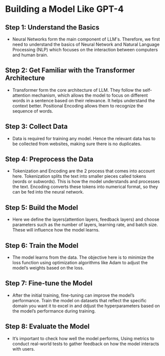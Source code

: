# **Building a Model Like GPT-4**
## Step 1: Understand the Basics
- Neural Networks form the main component of LLM's. Therefore, we first need to understand the basics of Neural Network and Natural Language Processing (NLP)
  which focuses on the interaction between computers and human brain.
## Step 2: Get Familiar with the Transformer Architecture
- Transformer form the core architecture of LLM. They follow the self-attention mechanism, which allows the model to focus on different words in a sentence based on their relevance.
  It helps understand the context better. Positional Encoding allows them to  recognize the sequence of words.
## Step 3: Collect Data
- Data is required for training any model. Hence the relevant data has to be collected from websites, making sure there is no duplicates.
## Step 4: Preprocess the Data
- Tokenization and Encoding are the 2 process that comes into account here. Tokenization splits the text into smaller pieces called tokens (words or subwords). This is how the model understands and processes the text. Encoding converts these tokens into numerical format, so they can be fed into the neural network.
## Step 5: Build the Model
- Here we define the layers(attention layers, feedback layers) and choose parameters such as the number of layers, learning rate, and batch size. These will influence how the model learns.
## Step 6: Train the Model
- The model learns from the data. The objective here is to minimize the loss function using optimization algorithms like Adam to adjust the model’s weights based on the loss.
## Step 7: Fine-tune the Model
- After the initial training, fine-tuning can improve the model’s performance. Train the model on datasets that reflect the specific domain you want it to excel in and ddjust the hyperparameters based on the model’s performance during training.
## Step 8: Evaluate the Model
- It’s important to check how well the model performs, Using metrics to conduct real-world tests to gather feedback on how the model interacts with users.


